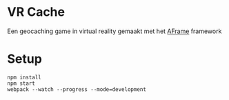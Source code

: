 # VR Cache
Een geocaching game in virtual reality gemaakt met het [AFrame](https://aframe.io/) framework

# Setup
```
npm install
npm start
webpack --watch --progress --mode=development
```